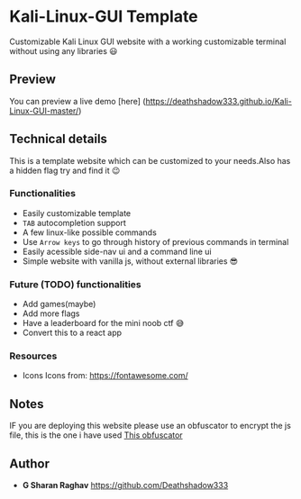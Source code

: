 # Kali-Linux-GUI Template

Customizable Kali Linux GUI website with a working customizable terminal without using any libraries :smiley:

## Preview

You can preview a live demo [here] (https://deathshadow333.github.io/Kali-Linux-GUI-master/)

## Technical details

This is a template website which can be customized to your needs.Also has a hidden flag try and find it :wink:

### Functionalities

-   Easily customizable template
-   `TAB` autocompletion support
-   A few linux-like possible commands
-   Use `Arrow keys` to go through history of previous commands in terminal
-   Easily acessible side-nav ui and a command line ui
-   Simple website with vanilla js, without external libraries :sunglasses:

### Future (TODO) functionalities

-   Add games(maybe)
-   Add more flags
-   Have a leaderboard for the mini noob ctf :sweat_smile:
-   Convert this to a react app

### Resources

-   Icons
    Icons from:
    https://fontawesome.com/

## Notes

IF you are deploying this website please use an obfuscator to encrypt the js file, this is the one i have used [This obfuscator](https://obfuscator.io/)

## Author

-   **G Sharan Raghav** https://github.com/Deathshadow333
